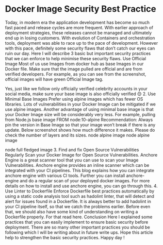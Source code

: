 # Docker Image Security Best Practice

Today, in modern era the application development has become so much fast paced and release cycles are more frequent. With earlier approach of deployment strategies, these releases cannot be managed and ultimately end up in losing customers.
With evolution of Containers and orchestration tools, deployment was able to race up to the pace of development. However with this pace, definitely some security flaws that don’t catch our eyes can ruin our day.
Here I will describe 3 basic but important security practices that we can enforce to help minimise these security flaws.
Use Official Image
Most of us use Images from docker hub as base Images in our Docker file. Make sure that the image pulled are official and are from verified developers.
For example, as you can see from the screenshot, official images will have green Official Image tag.

Yes, just like we follow only officially verified celebrity accounts in your social media, make sure your base image is also officially verified 😊
2. Use Minimal Base Images
Prefer using alpine images which has fewer OS libraries. Lots of vulnerabilities in your Docker Image can be mitigated if we use alpine images.
Another advantage of using minimal base image is that your Docker Image size will be considerably very less.
For example, pulling from Node.js base image
FROM node:10-alpine
Recommendation: Always pin the version in Base Image so that your image won’t break if there is any update.
Below screenshot shows how much difference it makes. Please do check the number of layers and its sizes.
node alpine image
node alpine image

node full fledged image
3. Find and fix Open Source Vulnerabilities
Regularly Scan your Docker Image for Open Source Vulnerabilities.
Anchore Engine is a great scanner tool that you can use to scan your Image Vulnerabilities.
Anchore engine provides an inline scanner which can be integrated with your CI pipelines. This blog explains how you can integrate anchore engine with various CI tools.
Further you can install anchore-engine and do a regular scan of your deployed docker images.
For more details on how to install and use anchore engine, you can go through this.
4. Use Linter to Dockerfile
Enforce Dockerfile best practices automatically by using a static code analysis tool such as hadolint linter, that will detect and alert for issues found in a Dockerfile.
It is always better to add hadolint in your CI pipeline itself, so that we catch the problems earlier.
Before even that, we should also have some kind of understanding on writing a Dockerfile properly. For that read here.
Conclusion
Here I explained some practices that you can easily implement to ensure basic security before deployment. There are so many other important practices you should be following which I will be writing about in future write ups.
Hope this article help to strengthen the basic security practices. Happy day !







